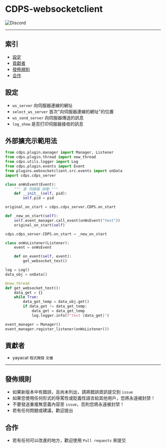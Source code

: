 # CDPS-websocketclient
<img alt="Discord" src="https://img.shields.io/discord/926545182407688273">

------

## 索引
  - [設定](#設定)
  - [貢獻者](#貢獻者)
  - [發佈規則](#發佈規則)
  - [合作](#合作)

## 設定
- `ws_server` 向伺服器連線的網址
- `select_ws_server` 首次"向伺服器連線的網址"的位置
- `ws_send_server` 向伺服器傳送的訊息
- `log_show` 是否打印伺服器接收的訊息

## 外部擴充示範用法
```py
from cdps.plugin.manager import Manager, Listener
from cdps.plugin.thread import new_thread
from cdps.utils.logger import Log
from cdps.plugin.events import Event
from plugins.websocketclient.src.events import onData
import cdps.cdps_server

class onWsEvent(Event):
    """ 當 伺服器 啟動 """
    def __init__(self, pid):
        self.pid = pid

original_on_start = cdps.cdps_server.CDPS.on_start

def _new_on_start(self):
    self.event_manager.call_event(onWsEvent("test"))
    original_on_start(self)

cdps.cdps_server.CDPS.on_start = _new_on_start

class onWsListener(Listener):
    event = onWsEvent

    def on_event(self, event):
        get_websocket_test()

log = Log()
data_obj = onData()

@new_thread
def get_websocket_test():
    data_get = {}
    while True:
        data_get_temp = data_obj.get()
        if data_get != data_get_temp:
            data_get = data_get_temp
            log.logger.info(f"test {data_get}")

event_manager = Manager()
event_manager.register_listener(onWsListener())
```

## 貢獻者
- yayacat `程式開發` `文檔`

------

## 發佈規則
- 如果新版本中有錯誤，且尚未列出，請將錯誤資訊提交到 ```issue```
- 如果您使用任何形式的辱罵性或貶義性語言給其他用戶，您將永遠被封禁！
- 不要發送重複無意義內容至 ```issue```，否則您將永遠被封禁！
- 若有任何問題或建議，歡迎提出

## 合作
- 若有任何可以改進的地方，歡迎使用 ```Pull requests``` 來提交
